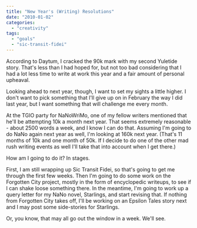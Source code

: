 ```yaml
---
title: "New Year's (Writing) Resolutions"
date: "2010-01-02"
categories: 
  - "creativity"
tags: 
  - "goals"
  - "sic-transit-fidei"
---
```


According to Daytum, I cracked the 90k mark with my second Yuletide story. That's less than I had hoped for, but not too bad considering that I had a lot less time to write at work this year and a fair amount of personal upheaval.

Looking ahead to next year, though, I want to set my sights a little higher. I don't want to pick something that I'll give up on in February the way I did last year, but I want something that will challenge me every month.

At the TGIO party for NaNoWriMo, one of my fellow writers mentioned that he'll be attempting 10k a month next year. That seems extremely reasonable - about 2500 words a week, and I know I can do that. Assuming I'm going to do NaNo again next year as well, I'm looking at 160k next year. (That's 11 months of 10k and one month of 50k. If I decide to do one of the other mad rush writing events as well I'll take that into account when I get there.)

How am I going to do it? In stages.

First, I am still wrapping up Sic Transit Fidei, so that's going to get me through the first few weeks. Then I'm going to do some work on the Forgotten City project, mostly in the form of encyclopedic writeups, to see if I can shake loose something there. In the meantime, I'm going to work up a query letter for my NaNo novel, Starlings, and start revising that. If nothing from Forgotten City takes off, I'll be working on an Epsilon Tales story next and I may post some side-stories for Starlings.

Or, you know, that may all go out the window in a week. We'll see.
